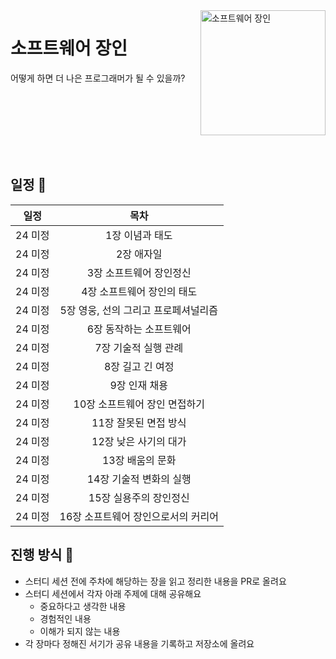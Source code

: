 <img src="https://github.com/user-attachments/assets/833901ac-b665-422d-8247-e7a51e56207e" alt="소프트웨어 장인" align="right" width="200" />

# 소프트웨어 장인

어떻게 하면 더 나은 프로그래머가 될 수 있을까?

<br />
<br />
<br />
<br />
<br />
<br />

## 일정 📅

|  일정   |      목차       |
| :-----: | :-------------: |
| 24 미정 | 1장 이념과 태도 |
| 24 미정 | 2장 애자일 |
| 24 미정 | 3장 소프트웨어 장인정신 |
| 24 미정 | 4장 소프트웨어 장인의 태도 |
| 24 미정 | 5장 영웅, 선의 그리고 프로페셔널리즘 |
| 24 미정 | 6장 동작하는 소프트웨어 |
| 24 미정 | 7장 기술적 실행 관례 |
| 24 미정 | 8장 길고 긴 여정 |
| 24 미정 | 9장 인재 채용 |
| 24 미정 | 10장 소프트웨어 장인 면접하기 |
| 24 미정 | 11장 잘못된 면접 방식 |
| 24 미정 | 12장 낮은 사기의 대가 |
| 24 미정 | 13장 배움의 문화 |
| 24 미정 | 14장 기술적 변화의 실행 |
| 24 미정 | 15장 실용주의 장인정신 |
| 24 미정 | 16장 소프트웨어 장인으로서의 커리어 |

## 진행 방식 🌌

* 스터디 세션 전에 주차에 해당하는 장을 읽고 정리한 내용을 PR로 올려요
* 스터디 세션에서 각자 아래 주제에 대해 공유해요
  + 중요하다고 생각한 내용
  + 경험적인 내용
  + 이해가 되지 않는 내용
* 각 장마다 정해진 서기가 공유 내용을 기록하고 저장소에 올려요
